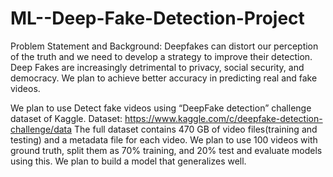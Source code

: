 # ML--Deep-Fake-Detection-Project
Problem Statement and Background: Deepfakes can distort our perception of the truth and we need to develop a strategy to improve their detection. Deep Fakes are increasingly detrimental to privacy, social security, and democracy. We plan to achieve better accuracy in predicting real and fake videos.

We plan to use Detect fake videos using “DeepFake detection” challenge dataset of Kaggle. Dataset: https://www.kaggle.com/c/deepfake-detection-challenge/data The full dataset contains 470 GB of video files(training and testing) and a metadata file for each video. We plan to use 100 videos with ground truth, split them as 70% training, and 20% test and evaluate models using this. We plan to build a model that generalizes well.
